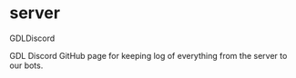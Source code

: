 # server
GDLDiscord



GDL Discord GitHub page for keeping log of everything from the server to our bots.
